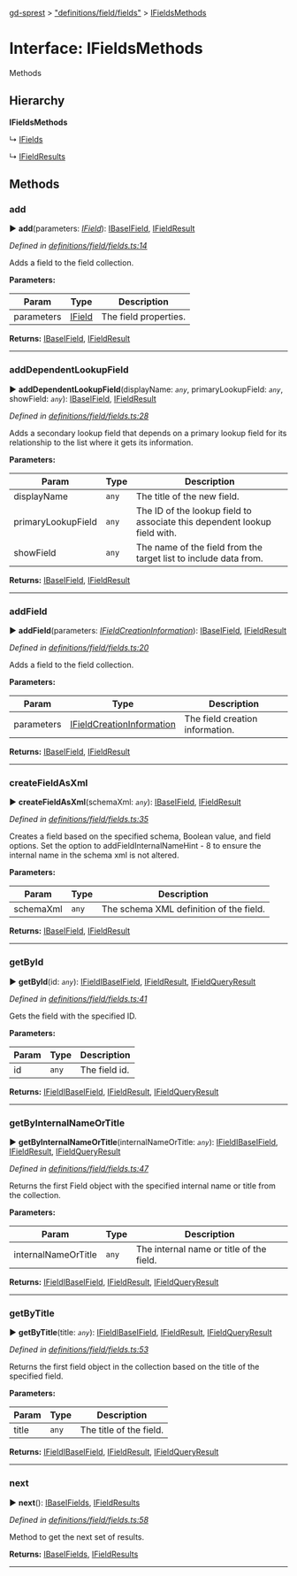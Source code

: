 [gd-sprest](../README.md) > ["definitions/field/fields"](../modules/_definitions_field_fields_.md) > [IFieldsMethods](../interfaces/_definitions_field_fields_.ifieldsmethods.md)



# Interface: IFieldsMethods


Methods

## Hierarchy

**IFieldsMethods**

↳  [IFields](_definitions_field_fields_.ifields.md)




↳  [IFieldResults](_definitions_field_fields_.ifieldresults.md)









## Methods
<a id="add"></a>

###  add

► **add**(parameters: *[IField](_definitions_field_field_.ifield.md)*): [IBase](_definitions_lib_base_.ibase.md)[IField](_definitions_field_field_.ifield.md), [IFieldResult](_definitions_field_field_.ifieldresult.md)




*Defined in [definitions/field/fields.ts:14](https://github.com/gunjandatta/sprest/blob/3de79f1/src/definitions/field/fields.ts#L14)*



Adds a field to the field collection.


**Parameters:**

| Param | Type | Description |
| ------ | ------ | ------ |
| parameters | [IField](_definitions_field_field_.ifield.md)   |  The field properties. |





**Returns:** [IBase](_definitions_lib_base_.ibase.md)[IField](_definitions_field_field_.ifield.md), [IFieldResult](_definitions_field_field_.ifieldresult.md)





___

<a id="adddependentlookupfield"></a>

###  addDependentLookupField

► **addDependentLookupField**(displayName: *`any`*, primaryLookupField: *`any`*, showField: *`any`*): [IBase](_definitions_lib_base_.ibase.md)[IField](_definitions_field_field_.ifield.md), [IFieldResult](_definitions_field_field_.ifieldresult.md)




*Defined in [definitions/field/fields.ts:28](https://github.com/gunjandatta/sprest/blob/3de79f1/src/definitions/field/fields.ts#L28)*



Adds a secondary lookup field that depends on a primary lookup field for its relationship to the list where it gets its information.


**Parameters:**

| Param | Type | Description |
| ------ | ------ | ------ |
| displayName | `any`   |  The title of the new field. |
| primaryLookupField | `any`   |  The ID of the lookup field to associate this dependent lookup field with. |
| showField | `any`   |  The name of the field from the target list to include data from. |





**Returns:** [IBase](_definitions_lib_base_.ibase.md)[IField](_definitions_field_field_.ifield.md), [IFieldResult](_definitions_field_field_.ifieldresult.md)





___

<a id="addfield"></a>

###  addField

► **addField**(parameters: *[IFieldCreationInformation](_definitions_lib_types_.ifieldcreationinformation.md)*): [IBase](_definitions_lib_base_.ibase.md)[IField](_definitions_field_field_.ifield.md), [IFieldResult](_definitions_field_field_.ifieldresult.md)




*Defined in [definitions/field/fields.ts:20](https://github.com/gunjandatta/sprest/blob/3de79f1/src/definitions/field/fields.ts#L20)*



Adds a field to the field collection.


**Parameters:**

| Param | Type | Description |
| ------ | ------ | ------ |
| parameters | [IFieldCreationInformation](_definitions_lib_types_.ifieldcreationinformation.md)   |  The field creation information. |





**Returns:** [IBase](_definitions_lib_base_.ibase.md)[IField](_definitions_field_field_.ifield.md), [IFieldResult](_definitions_field_field_.ifieldresult.md)





___

<a id="createfieldasxml"></a>

###  createFieldAsXml

► **createFieldAsXml**(schemaXml: *`any`*): [IBase](_definitions_lib_base_.ibase.md)[IField](_definitions_field_field_.ifield.md), [IFieldResult](_definitions_field_field_.ifieldresult.md)




*Defined in [definitions/field/fields.ts:35](https://github.com/gunjandatta/sprest/blob/3de79f1/src/definitions/field/fields.ts#L35)*



Creates a field based on the specified schema, Boolean value, and field options. Set the option to addFieldInternalNameHint - 8 to ensure the internal name in the schema xml is not altered.


**Parameters:**

| Param | Type | Description |
| ------ | ------ | ------ |
| schemaXml | `any`   |  The schema XML definition of the field. |





**Returns:** [IBase](_definitions_lib_base_.ibase.md)[IField](_definitions_field_field_.ifield.md), [IFieldResult](_definitions_field_field_.ifieldresult.md)





___

<a id="getbyid"></a>

###  getById

► **getById**(id: *`any`*): [IField](_definitions_field_field_.ifield.md)[IBase](_definitions_lib_base_.ibase.md)[IField](_definitions_field_field_.ifield.md), [IFieldResult](_definitions_field_field_.ifieldresult.md), [IFieldQueryResult](_definitions_field_field_.ifieldqueryresult.md)




*Defined in [definitions/field/fields.ts:41](https://github.com/gunjandatta/sprest/blob/3de79f1/src/definitions/field/fields.ts#L41)*



Gets the field with the specified ID.


**Parameters:**

| Param | Type | Description |
| ------ | ------ | ------ |
| id | `any`   |  The field id. |





**Returns:** [IField](_definitions_field_field_.ifield.md)[IBase](_definitions_lib_base_.ibase.md)[IField](_definitions_field_field_.ifield.md), [IFieldResult](_definitions_field_field_.ifieldresult.md), [IFieldQueryResult](_definitions_field_field_.ifieldqueryresult.md)





___

<a id="getbyinternalnameortitle"></a>

###  getByInternalNameOrTitle

► **getByInternalNameOrTitle**(internalNameOrTitle: *`any`*): [IField](_definitions_field_field_.ifield.md)[IBase](_definitions_lib_base_.ibase.md)[IField](_definitions_field_field_.ifield.md), [IFieldResult](_definitions_field_field_.ifieldresult.md), [IFieldQueryResult](_definitions_field_field_.ifieldqueryresult.md)




*Defined in [definitions/field/fields.ts:47](https://github.com/gunjandatta/sprest/blob/3de79f1/src/definitions/field/fields.ts#L47)*



Returns the first Field object with the specified internal name or title from the collection.


**Parameters:**

| Param | Type | Description |
| ------ | ------ | ------ |
| internalNameOrTitle | `any`   |  The internal name or title of the field. |





**Returns:** [IField](_definitions_field_field_.ifield.md)[IBase](_definitions_lib_base_.ibase.md)[IField](_definitions_field_field_.ifield.md), [IFieldResult](_definitions_field_field_.ifieldresult.md), [IFieldQueryResult](_definitions_field_field_.ifieldqueryresult.md)





___

<a id="getbytitle"></a>

###  getByTitle

► **getByTitle**(title: *`any`*): [IField](_definitions_field_field_.ifield.md)[IBase](_definitions_lib_base_.ibase.md)[IField](_definitions_field_field_.ifield.md), [IFieldResult](_definitions_field_field_.ifieldresult.md), [IFieldQueryResult](_definitions_field_field_.ifieldqueryresult.md)




*Defined in [definitions/field/fields.ts:53](https://github.com/gunjandatta/sprest/blob/3de79f1/src/definitions/field/fields.ts#L53)*



Returns the first field object in the collection based on the title of the specified field.


**Parameters:**

| Param | Type | Description |
| ------ | ------ | ------ |
| title | `any`   |  The title of the field. |





**Returns:** [IField](_definitions_field_field_.ifield.md)[IBase](_definitions_lib_base_.ibase.md)[IField](_definitions_field_field_.ifield.md), [IFieldResult](_definitions_field_field_.ifieldresult.md), [IFieldQueryResult](_definitions_field_field_.ifieldqueryresult.md)





___

<a id="next"></a>

###  next

► **next**(): [IBase](_definitions_lib_base_.ibase.md)[IFields](_definitions_field_fields_.ifields.md), [IFieldResults](_definitions_field_fields_.ifieldresults.md)




*Defined in [definitions/field/fields.ts:58](https://github.com/gunjandatta/sprest/blob/3de79f1/src/definitions/field/fields.ts#L58)*



Method to get the next set of results.




**Returns:** [IBase](_definitions_lib_base_.ibase.md)[IFields](_definitions_field_fields_.ifields.md), [IFieldResults](_definitions_field_fields_.ifieldresults.md)





___


